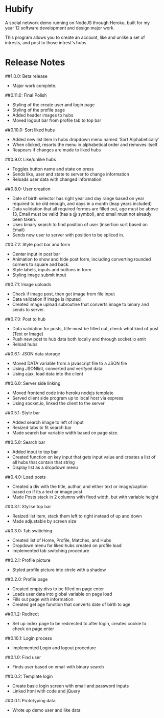 # Hubify

A social network demo running on NodeJS through Heroku,
built for my year 12 software development and design major work.

This program allows you to create an account, like and unlike a set of intrests, and post to those intrest's hubs.

# Release Notes

##1.0.0: Beta release
 - Major work complete.

##0.11.0: Final Polish
 - Styling of the create user and login page
 - Styling of the profile page
 - Added header images to hubs
 - Moved logout bar from profile tab to top bar

##0.10.0: Sort liked hubs
 - Added new list item in hubs dropdown menu named 'Sort Alphabetically'
 - When clicked, resorts the menu in alphabetical order and removes itself
 - Reapears if changes are made to liked hubs

##0.9.0: Like/unlike hubs
 - Toggles button name and state on press
 - Sends like, user and state to server to change information 
 - Reloads user data with changed information

##0.8.0: User creation
 - Date of birth selector has right year and day range based on year required to be old enough, and days in a month (leap years included)
 - Data validation that all required formes are filled out, age must be above 13, Email must be valid (has a @ symbol), and email must not already been taken.
 - Uses binary search to find position of user (insertion sort based on Email)
 - Sends new user to server with position to be spliced in.

##0.7.2: Style post bar and form
 - Center input in post bar
 - Animation to show and hide post form, including converting rounded corners to square and back.
 - Style labels, inputs and buttons in form
 - Styling image submit input

##0.7.1: Image uploads
 - Check if image post, then get image from file input
 - Data validation if image is inputed
 - Created image upload subroutine that converts image to binary and sends to server.

##0.7.0: Post to hub
 - Data validation for posts, title must be filled out, check what kind of post (Text or Image)
 - Push new post to hub data both locally and through socket.io emit
 - Reload hubs

##0.6.1: JSON data storage
 - Moved DATA variable from a javascript file to a JSON file
 - Using JSONlint, converted and verifyed data
 - Using ajax, load data into the client

##0.6.0: Server side linking
 - Moved frontend code into heroku nodejs template
 - Served client side program up to local host via express
 - Using socket.io, linked the client to the server

##0.5.1: Style bar
 - Added search image to left of input
 - Resized tabs to fit search bar
 - Made search bar variable width based on page size.

##0.5.0: Search bar
 - Added input to top bar
 - Created function on key input that gets input value and creates a list of all hubs that contain that string
 - Display list as a dropdown menu

##0.4.0: Load posts
 - Created a div with the title, author, and either text or image/caption based on if its a text or image post
 - Made Posts stack in 2 columns with fixed width, but with variable height

##0.3.1: Stylise top bar
 - Resized list item, stack them left to right instead of up and down
 - Made adjustable by screen size

##0.3.0: Tab switiching
 - Created list of Home, Profile, Matches, and Hubs
 - Dropdown menu for liked hubs created on profile load
 - Implemented tab switching procedure

##0.2.1: Profile picture
 - Styled profile picture into circle with a shadow

##0.2.0: Profile page
 - Created empty divs to be filled on page enter
 - Loads user data into global variable on page load
 - Fills out page with information
 - Created get age function that converts date of birth to age

##0.1.2: Redirect
 - Set up index page to be redirected to after login, creates cookie to check on page enter

##0.10.1: Login process
 - Implemented Login and logout procedure

##0.1.0: Find user
 - Finds user based on email with binary search

##0.0.2: Template login
 - Create basic login screen with email and password inputs
 - Linked html with code and jQuery

##0.0.1: Prototyping data
 - Wrote up demo user and like data
